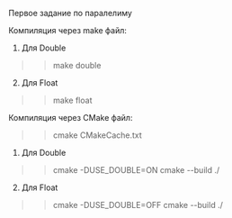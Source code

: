 Первое задание по паралелиму 

Компиляция через make файл: 
1) Для Double 
>>make double 
2) Для Float
>>make float

Компиляция через CMake файл:
>>cmake CMakeCache.txt

1) Для Double
>>cmake -DUSE_DOUBLE=ON
>>cmake --build ./  
2) Для Float
>>cmake -DUSE_DOUBLE=OFF
>>cmake --build ./  
